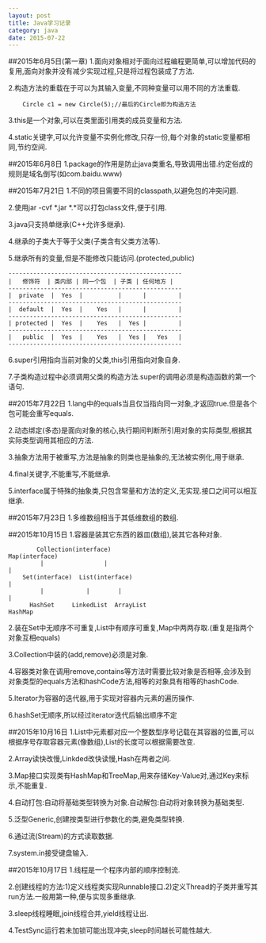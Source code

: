```yaml
---
layout: post
title: Java学习记录
category: java
date: 2015-07-22
---
```

##2015年6月5日(第一章)
1.面向对象相对于面向过程编程更简单,可以增加代码的复用,面向对象并没有减少实现过程,只是将过程包装成了方法.

2.构造方法的重载在于可以为其输入变量,不同种变量可以用不同的方法重载.

		Circle c1 = new Circle(5);//最后的Circle即为构造方法
	
3.this是一个对象,可以在类里面引用类的成员变量和方法.

4.static关键字,可以允许变量不实例化修改,只存一份,每个对象的static变量都相同,节约空间.
<!-- more -->

##2015年6月8日
1.package的作用是防止java类重名,导致调用出错.约定俗成的规则是域名倒写(如com.baidu.www)

##2015年7月21日
1.不同的项目需要不同的classpath,以避免包的冲突问题.

2.使用jar -cvf *.jar *.*可以打包class文件,便于引用.

3.java只支持单继承(C++允许多继承).

4.继承的子类大于等于父类(子类含有父类方法等).

5.继承所有的变量,但是不能修改只能访问.(protected,public)
	
	-------------------------------------------------
	|   修饰符  | 类内部 | 同一个包  | 子类 | 任何地方 |
	-------------------------------------------------
	|  private  |  Yes  |          |      |         |
	-------------------------------------------------
	|  default  |  Yes  |    Yes   |      |         |
	-------------------------------------------------
	| protected |  Yes  |    Yes   |  Yes |         |
	-------------------------------------------------
	|   public  |  Yes  |    Yes   |  Yes |   Yes   |
	-------------------------------------------------

6.super引用指向当前对象的父类,this引用指向对象自身.

7.子类构造过程中必须调用父类的构造方法.super的调用必须是构造函数的第一个语句.

##2015年7月22日
1.lang中的equals当且仅当指向同一对象,才返回true.但是各个包可能会重写equals.

2.动态绑定(多态)是面向对象的核心,执行期间判断所引用对象的实际类型,根据其实际类型调用其相应的方法.

3.抽象方法用于被重写,方法是抽象的则类也是抽象的,无法被实例化,用于继承.

4.final关键字,不能重写,不能继承.

5.interface属于特殊的抽象类,只包含常量和方法的定义,无实现.接口之间可以相互继承.

##2015年7月23日
1.多维数组相当于其低维数组的数组.

##2015年10月15日
1.容器是装其它东西的器皿(数组),装其它各种对象.
	
	
            Collection(interface)                                         Map(interface)
             |                 |                                                 |
        Set(interface)  List(interface)                                          |  
             |            |        |                                             |
          HashSet     LinkedList  ArrayList                                   HashMap 
   
2.装在Set中无顺序不可重复,List中有顺序可重复,Map中两两存取.(重复是指两个对象互相equals)

3.Collection中装的(add,remove)必须是对象.

4.容器类对象在调用remove,contains等方法时需要比较对象是否相等,会涉及到对象类型的equals方法和hashCode方法,相等的对象具有相等的hashCode.

5.Iterator为容器的迭代器,用于实现对容器内元素的遍历操作.

6.hashSet无顺序,所以经过iterator迭代后输出顺序不定

##2015年10月16日
1.List中元素都对应一个整数型序号记载在其容器的位置,可以根据序号存取容器元素(像数组),List的长度可以根据需要改变.

2.Array读快改慢,Linkded改快读慢,Hash在两者之间.

3.Map接口实现类有HashMap和TreeMap,用来存储Key-Value对,通过Key来标示,不能重复.

4.自动打包:自动将基础类型转换为对象.自动解包:自动将对象转换为基础类型.

5.泛型Generic,创建按类型进行参数化的类,避免类型转换.

6.通过流(Stream)的方式读取数据.

7.system.in接受键盘输入.

##2015年10月17日
1.线程是一个程序内部的顺序控制流.

2.创建线程的方法:1)定义线程类实现Runnable接口.2)定义Thread的子类并重写其run方法.一般用第一种,便与实现多重继承.

3.sleep线程睡眠,join线程合并,yield线程让出.

4.TestSync运行若未加锁可能出现冲突,sleep时间越长可能性越大.
